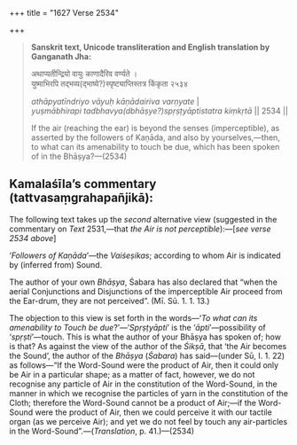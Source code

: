 +++
title = "1627 Verse 2534"

+++
> **Sanskrit text, Unicode transliteration and English translation by Ganganath Jha:** 
>
> अथाप्यतीन्द्रियो वायुः काणादैरिव वर्ण्यते ।  
> युष्माभिरपि तद्भव्य(द्भाष्ये?)स्पृष्ट्याप्तिस्तत्र किंकृता २५३४ 
>
> *athāpyatīndriyo vāyuḥ kāṇādairiva varṇyate* \|  
> *yuṣmābhirapi tadbhavya(dbhāṣye?)spṛṣṭyāptistatra kiṃkṛtā* \|\| 2534 \|\| 
>
> If the air (reaching the ear) is beyond the senses (imperceptible), as asserted by the followers of Kaṇāda, and also by yourselves,—then, to what can its amenability to touch be due, which has been spoken of in the Bhāṣya?—(2534)



## Kamalaśīla’s commentary (tattvasaṃgrahapañjikā):

The following text takes up the *second* alternative view (suggested in the commentary on *Text* 2531,—that *the Air is not perceptible*):—[*see verse 2534 above*]

‘*Followers of Kaṇāda*’—the *Vaiśeṣikas*; according to whom Air is indicated by (inferred from) Sound.

The author of your own *Bhāṣya*, Śabara has also declared that “when the aerial Conjunctions and Disjunctions of the imperceptible Air proceed from the Ear-drum, they are not perceived”. (Mī. Sū. 1. 1. 13.)

The objection to this view is set forth in the words—‘*To what can its amenability to Touch be due*?’—‘*Spṛṣṭyāpti*’ is the ‘*āpti*’—possibility of ‘*spṛṣti*’—touch. This is what the author of your Bhāṣya has spoken of; how is that? As against the view of the author of the *Śikṣā*, that ‘the Air becomes the Sound’, the author of the *Bhāṣya* (*Śabara*) has said—(under Sū, I. 1. 22) as follows—“If the Word-Sound were the product of Air, then it could only be Air in a particular shape; as a matter of fact, however, we do not recognise any particle of Air in the constitution of the Word-Sound, in the manner in which we recognise the particles of yarn in the constitution of the Cloth; therefore the Word-Sound cannot be a product of Air;—if the Word-Sound were the product of Air, then we could perceive it with our tactile organ (as we perceive Air); and yet we do not feel by touch any air-particles in the Word-Sound”.—(*Translation*, p. 41.)—(2534)


